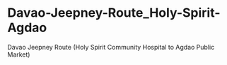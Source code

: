 # Davao-Jeepney-Route_Holy-Spirit-Agdao
Davao Jeepney Route (Holy Spirit Community Hospital to Agdao Public Market)
